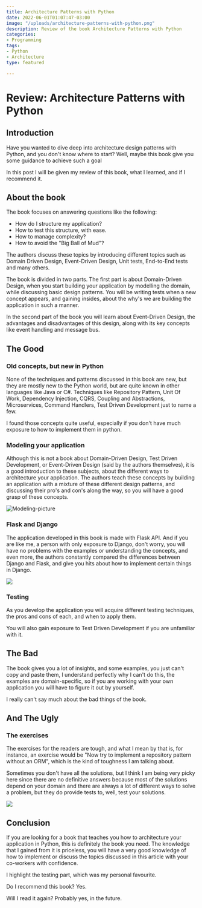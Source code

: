 ```yaml
---
title: Architecture Patterns with Python
date: 2022-06-01T01:07:47-03:00
image: "/uploads/architecture-patterns-with-python.png"
description: Review of the book Architecture Patterns with Python
categories:
- Programming
tags:
- Python
- Architecture
type: featured

---
```

# Review: Architecture Patterns with Python

## Introduction

Have you wanted to dive deep into architecture design patterns with Python, and you don't know where to start? Well, maybe this book give you some guidance to achieve such a goal

In this post I will be given my review of this book, what I learned, and if I recommend it.

## About the book

The book focuses on answering questions like the following:

* How do I structure my application?
* How to test this structure, with ease.
* How to manage complexity?
* How to avoid the "Big Ball of Mud"?

The authors discuss these topics by introducing different topics such as Domain Driven Design, Event-Driven Design, Unit tests, End-to-End tests and many others.

The book is divided in two parts. The first part is about Domain-Driven Design, when you start building your application by modelling the domain, while discussing basic design patterns. You will be writing tests when a new concept appears, and gaining insides, about the why's we are building the application in such a manner.

In the second part of the book you will learn about  Event-Driven Design, the advantages and disadvantages of this design, along with its key concepts like event handling and message bus.

## The Good

### Old concepts, but new in Python

None of the techniques and patterns discussed in this book are new, but they are mostly new to the Python world, but are quite known in other languages like  Java or C#. Techniques like Repository Pattern, Unit Of Work, Dependency Injection, CQRS, Coupling and Abstractions, Microservices, Command Handlers, Test Driven Development just to name a few.

I found those concepts quite useful, especially if you don't have much exposure to how to implement them in python.

### Modeling your application

Although this is not a book about Domain-Driven Design, Test Driven Development, or Event-Driven Design (said by the authors themselves), it is a good introduction to these subjects, about the different ways to architecture your application. The authors teach these concepts by building an application with a mixture of these different design patterns, and discussing their pro's and con's along the way, so you will have a good grasp of these concepts.

![Modeling-picture](/uploads/pexels-1.jpg "Modeling-picture")

### Flask and Django

The application developed in this book is made with Flask API. And if you are like me, a person with only exposure to Django, don't worry, you will have no problems with the examples or understanding the concepts, and even more, the authors constantly compared the differences between Django and Flask, and give you hits about how to implement certain things in Django.

![](/uploads/django-logo-negative.png)

### Testing

As you develop the application you will acquire different testing techniques, the pros and cons of each, and when to apply them.

You will also gain exposure to Test Driven Development if you are unfamiliar with it.

## The Bad

The book gives you a lot of insights, and some examples, you just can't copy and paste them, I understand perfectly why I can't do this, the examples are domain-specific, so if you are working with your own application you will have to figure it out by yourself.

I really can't say much about the bad things of the book.

## And The Ugly

### The exercises

The exercises for the readers are tough, and what I mean by that is, for instance, an exercise would be "Now try to implement a repository pattern without an ORM", which is the kind of toughness I am talking about.

Sometimes you don't have all the solutions, but I think I am being very picky here since there are no definitive answers because most of the solutions depend on your domain and there are always a lot of different ways to solve a problem, but they do provide tests to, well, test your solutions.

![](/uploads/exercise-notebook.jpg)

## Conclusion

If you are looking for a book that teaches you how to architecture your application in Python, this is definitely the book you need. The knowledge that I gained from it is priceless, you will have a very good knowledge of how to implement or discuss the topics discussed in this article with your co-workers with confidence.

I highlight the testing part, which was my personal favourite.

Do I recommend this book? Yes.

Will I read it again? Probably yes, in the future.